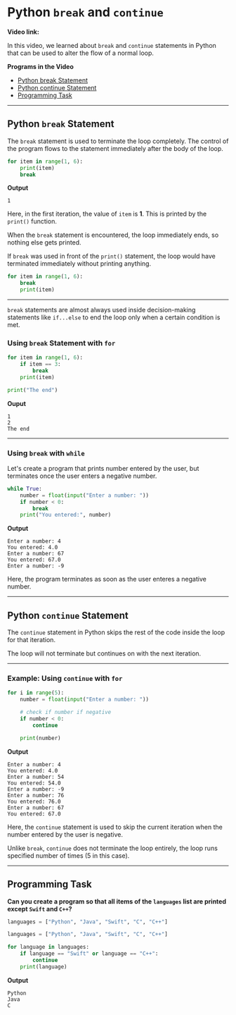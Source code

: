 # Python `break` and `continue`

**Video link:** 

In this video, we learned about `break` and `continue` statements in Python that can be used to alter the flow of a normal loop.

**Programs in the Video**

- [Python break Statement](#python-break-statement)
- [Python continue Statement](#python-continue-statement)
- [Programming Task](#programming-task)

---
## Python `break` Statement
The `break` statement is used to terminate the loop completely. The control of the program flows to the statement immediately after the body of the loop.

```python
for item in range(1, 6):
    print(item)
    break
```

**Output**
```
1
```

Here, in the first iteration, the value of `item` is **1**. This is printed by the `print()` function.

When the `break` statement is encountered, the loop immediately ends, so nothing else gets printed.

If `break` was used in front of the `print()` statement, the loop would have terminated immediately without printing anything.

```python
for item in range(1, 6):
    break
    print(item)
```

---

`break` statements are almost always used inside decision-making statements like `if...else` to end the loop only when a certain condition is met.


### Using `break` Statement with `for`

```python
for item in range(1, 6):
    if item == 3:
        break
    print(item)

print("The end")
```

**Ouput**
```
1
2
The end
```

---

### Using `break` with `while`

Let's create a program that prints number entered by the user, but terminates once the user enters a negative number.

```python
while True:
    number = float(input("Enter a number: "))
    if number < 0:
        break
    print("You entered:", number)
```

**Output**

```
Enter a number: 4
You entered: 4.0
Enter a number: 67
You entered: 67.0
Enter a number: -9
```

Here, the program terminates as soon as the user enteres a negative number.

---


## Python `continue` Statement
The `continue` statement in Python skips the rest of the code inside the loop for that iteration.

The loop will not terminate but continues on with the next iteration.

---

### Example: Using `continue` with `for`

```python
for i in range(5):
    number = float(input("Enter a number: "))

    # check if number if negative
    if number < 0:
        continue

    print(number)

```

**Output**

```
Enter a number: 4
You entered: 4.0
Enter a number: 54
You entered: 54.0
Enter a number: -9
Enter a number: 76
You entered: 76.0
Enter a number: 67
You entered: 67.0
```

Here, the `continue` statement is used to skip the current iteration when the number entered by the user is negative.

Unlike `break`, `continue` does not terminate the loop entirely, the loop runs specified number of times (5 in this case).

---

## Programming Task

**Can you create a program so that all items of the `languages` list are printed except `Swift` and `C++`?**

```python
languages = ["Python", "Java", "Swift", "C", "C++"]
```

```python
languages = ["Python", "Java", "Swift", "C", "C++"]

for language in languages:
    if language == "Swift" or language == "C++":
        continue
    print(language)

```

**Output**

```
Python
Java
C
```
